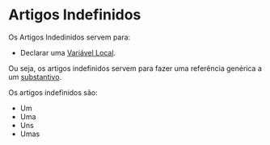 # Artigos Indefinidos

Os Artigos Indedinidos servem para:

* Declarar uma [Variável Local](../../../referencia-tecnica/variaveis/variaveis-locais.md).

Ou seja, os artigos indefinidos servem para fazer uma referência genérica a um [substantivo](../substantivos/).

Os artigos indefinidos são:

* Um
* Uma
* Uns
* Umas
